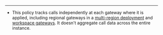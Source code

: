 ---
* This policy tracks calls independently at each gateway where it is applied, including regional gateways in a [multi-region deployment](../articles/api-management/api-management-howto-deploy-multi-region.md) and [workspace gateways](../articles/api-management/workspaces-overview.md#workspace-gateway). It doesn't aggregate call data across the entire instance. 
